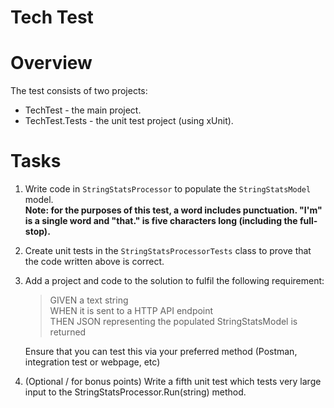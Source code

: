 Tech Test
=========

# Overview 

The test consists of two projects:

- TechTest - the main project.
- TechTest.Tests - the unit test project (using xUnit).

# Tasks

1. Write code in `StringStatsProcessor` to populate the `StringStatsModel` model.  
   **Note: for the purposes of this test, a word includes punctuation. "I'm" is a single word and "that." is five characters long (including the full-stop).**
    

2. Create unit tests in the `StringStatsProcessorTests` class to prove that the code written above is correct.
          

4. Add a project and code to the solution to fulfil the following requirement:
   > GIVEN a text string  
   > WHEN it is sent to a HTTP API endpoint  
   > THEN JSON representing the populated StringStatsModel is returned  
   
   Ensure that you can test this via your preferred method (Postman, integration test or webpage, etc)  
  

4. (Optional / for bonus points) Write a fifth unit test which tests very large input to the StringStatsProcessor.Run(string) method.